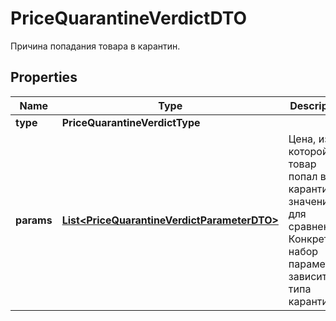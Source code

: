 

# PriceQuarantineVerdictDTO

Причина попадания товара в карантин.

## Properties

| Name | Type | Description | Notes |
|------------ | ------------- | ------------- | -------------|
|**type** | **PriceQuarantineVerdictType** |  |  [optional] |
|**params** | [**List&lt;PriceQuarantineVerdictParameterDTO&gt;**](PriceQuarantineVerdictParameterDTO.md) | Цена, из-за которой товар попал в карантин, и значения для сравнения. Конкретный набор параметров зависит от типа карантина. |  |



